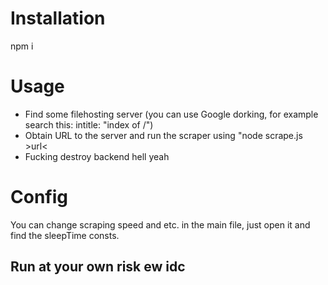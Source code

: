 # Installation
npm i

# Usage
- Find some filehosting server (you can use Google dorking, for example search this: intitle: "index of /")
- Obtain URL to the server and run the scraper using "node scrape.js &gt;url&lt;
- Fucking destroy backend hell yeah

# Config
You can change scraping speed and etc. in the main file, just open it and find the sleepTime consts.

## Run at your own risk ew idc
